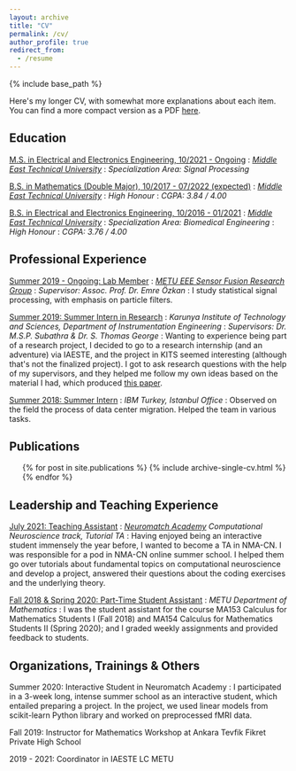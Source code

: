 ```yaml
---
layout: archive
title: "CV"
permalink: /cv/
author_profile: true
redirect_from:
  - /resume
---
```


{% include base_path %}

Here's my longer CV, with somewhat more explanations about each item. You can find a more compact version as a PDF [here](/files/OgulCanYurdakul_shortCV.pdf).

## Education
<ins>M.S. in Electrical and Electronics Engineering, 10/2021 - Ongoing</ins>
:   *[Middle East Technical University](https://eee.metu.edu.tr)*
:   *Specialization Area: Signal Processing*

<ins>B.S. in Mathematics (Double Major), 10/2017 - 07/2022 (expected)</ins>
:   *[Middle East Technical University](https://eee.metu.edu.tr)*
:   *High Honour*
:   *CGPA: 3.84 / 4.00*

<ins>B.S. in Electrical and Electronics Engineering, 10/2016 - 01/2021</ins>
:   *[Middle East Technical University](https://math.metu.edu.tr)*
:   *Specialization Area: Biomedical Engineering*
:   *High Honour*
:   *CGPA: 3.76 / 4.00*

## Professional Experience

<ins>Summer 2019 - Ongoing: Lab Member</ins>
:   *[METU EEE Sensor Fusion Research Group](http://sensorfusion.eee.metu.edu.tr)*
:   *Supervisor: Assoc. Prof. Dr. Emre Özkan*
:   I study statistical signal processing, with emphasis on particle filters. 
<!-- I am currently working on the problem of multiplying distributions approximated by a particle filter. -->

<ins>Summer 2019: Summer Intern in Research</ins>
:   *Karunya Institute of Technology and Sciences, Department of Instrumentation Engineering*
:   *Supervisors: Dr. M.S.P. Subathra & Dr. S. Thomas George*
:   Wanting to experience being part of a research project, I decided to go to a research internship (and an adventure) via IAESTE, and the project in KITS seemed interesting (although that's not the finalized project). I got to ask research questions with the help of my supervisors, and they helped me follow my own ideas based on the material I had, which produced [this paper](/publications/nr-lbp).

<ins>Summer 2018: Summer Intern</ins>
:   *IBM Turkey, Istanbul Office*
:   Observed on the field the process of data center migration. Helped the team in various tasks.

## Publications
  <ul>{% for post in site.publications %}
    {% include archive-single-cv.html %}
  {% endfor %}</ul>

## Leadership and Teaching Experience

<ins>July 2021: Teaching Assistant</ins>
:   *[Neuromatch Academy](https://academy.neuromatch.io) Computational Neuroscience track, Tutorial TA*
:   Having enjoyed being an interactive student immensely the year before, I wanted to become a TA in NMA-CN. I was responsible for a pod in NMA-CN online summer school. I helped them go over tutorials about fundamental topics on computational neuroscience and develop a project, answered their questions about the coding exercises and the underlying theory.

<ins>Fall 2018 & Spring 2020: Part-Time Student Assistant</ins>
:   *METU Department of Mathematics*
:   I was the student assistant for the course MA153 Calculus for Mathematics Students I (Fall 2018) and MA154 Calculus for Mathematics Students II (Spring 2020); and I graded weekly assignments and provided feedback to students.

## Organizations, Trainings & Others

Summer 2020: Interactive Student in Neuromatch Academy
:   I participated in a 3-week long, intense summer school as an interactive student, which entailed preparing a project. In the project, we used linear models from scikit-learn Python library and worked on preprocessed fMRI data.

Fall 2019: Instructor for Mathematics Workshop at Ankara Tevfik Fikret Private High School

2019 - 2021: Coordinator in IAESTE LC METU

<!-- See [side gigs](/side-gigs) for more. -->
  
<!-- ## Skills
* Skill 1
* Skill 2
  * Sub-skill 2.1
  * Sub-skill 2.2
  * Sub-skill 2.3
* Skill 3 -->
  
<!-- Talks
======
  <ul>{% for post in site.talks %}
    {% include archive-single-talk-cv.html %}
  {% endfor %}</ul> -->
  
<!-- Teaching
======
  <ul>{% for post in site.teaching %}
    {% include archive-single-cv.html %}
  {% endfor %}</ul>
  
Service and leadership
======
* Currently signed in to 43 different slack teams -->

